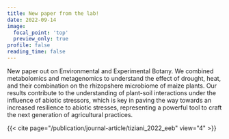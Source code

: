 ```yaml
---
title: New paper from the lab!
date: 2022-09-14
image:
  focal_point: 'top'
  preview_only: true
profile: false
reading_time: false
---
```



<!--more-->

New paper out on Environmental and Experimental Botany. We combined metabolomics and metagenomics to understand the effect of drought, heat, and their combination on the rhizopshere microbiome of maize plants. Our results contribute to the understanding of plant-soil interactions under the influence of abiotic stressors, which is key in paving the way towards an increased resilience to abiotic stresses, representing a powerful tool to craft the next generation of agricultural practices.

{{< cite page="/publication/journal-article/tiziani_2022_eeb" view="4" >}}